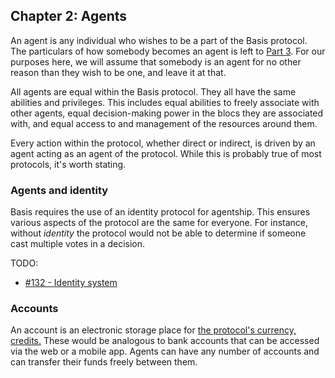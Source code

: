 ## Chapter 2: Agents

An agent is any individual who wishes to be a part of the Basis protocol. The particulars of how somebody becomes an agent is left to [Part 3](#part-3-the-real-world). For our purposes here, we will assume that somebody is an agent for no other reason than they wish to be one, and leave it at that.

All agents are equal within the Basis protocol. They all have the same abilities and privileges. This includes equal abilities to freely associate with other agents, equal decision-making power in the blocs they are associated with, and equal access to and management of the resources around them.

Every action within the protocol, whether direct or indirect, is driven by an agent acting as an agent of the protocol. While this is probably true of most protocols, it's worth stating.

### Agents and identity

Basis requires the use of an identity protocol for agentship. This ensures various aspects of the protocol are the same for everyone. For instance, without *identity* the protocol would not be able to determine if someone cast multiple votes in a decision.

TODO:

- [#132 - Identity system](https://github.com/basisproject/tracker/issues/132)

### Accounts

An account is an electronic storage place for [the protocol's currency, credits.](#chapter-5-currency-credits-and-ubi) These would be analogous to bank accounts that can be accessed via the web or a mobile app. Agents can have any number of accounts and can transfer their funds freely between them.


